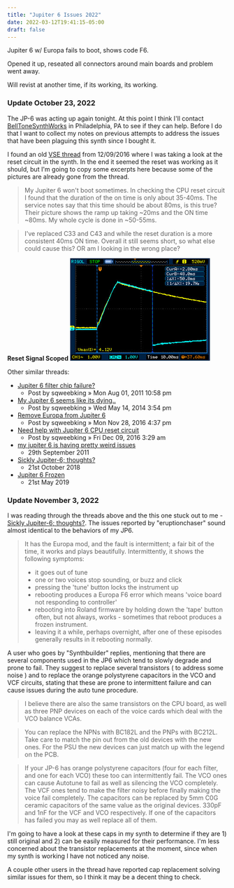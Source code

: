 ```yaml
---
title: "Jupiter 6 Issues 2022"
date: 2022-03-12T19:41:15-05:00
draft: false
---
```


Jupiter 6 w/ Europa fails to boot, shows code F6.

Opened it up, reseated all connectors around main boards and problem went away.

Will revist at another time, if its working, its working.

### Update October 23, 2022

The JP-6 was acting up again tonight. At this point I think I'll contact [BellToneSynthWorks](https://belltonesynthworks.com/contact/) in Philadelphia, PA to see if they can help. Before I do that I want to collect my notes on previous attempts to address the issues that have been plaguing this synth since I bought it.

I found an old [VSE thread](https://forum.vintagesynth.com/viewtopic.php?t=96637#p787192) from 12/09/2016 where I was taking a look at the reset circuit in the synth. In the end it seemed the reset was working as it should, but I'm going to copy some excerpts here because some of the pictures are already gone from the thread.

> My Jupiter 6 won't boot sometimes. In checking the CPU reset circuit I found that the duration of the on time is only about 35-40ms. The service notes say that this time should be about 80ms, is this true? Their picture shows the ramp up taking ~20ms and the ON time ~80ms. My whole cycle is done in ~50-55ms.

>  I've replaced C33 and C43 and while the reset duration is a more consistent 40ms ON time. Overall it still seems short, so what else could cause this? OR am I looking in the wrong place?

__Reset Signal Scoped__
![reset-scope](/img/jp6/reset-sig1.jpg)

Other similar threads:

* [Jupiter 6 filter chip failure?](https://forum.vintagesynth.com/viewtopic.php?f=5&t=63476&p=636462#p635698)
    * Post by sqweebking » Mon Aug 01, 2011 10:58 pm
* [My Jupiter 6 seems like its dying..](https://forum.vintagesynth.com/viewtopic.php?f=5&t=75555&p=725836#p725836)
    * Post by sqweebking » Wed May 14, 2014 3:54 pm
* [Remove Europa from Jupiter 6](https://forum.vintagesynth.com/viewtopic.php?f=5&t=96551&p=787025#p786760)
    * Post by sqweebking » Mon Nov 28, 2016 4:37 pm
* [Need help with Jupiter 6 CPU reset circuit](https://forum.vintagesynth.com/viewtopic.php?f=5&t=96637&p=787223#p787192)
    * Post by sqweebking » Fri Dec 09, 2016 3:29 am
* [my jupiter 6 is having pretty weird issues](https://gearspace.com/board/electronic-music-instruments-and-electronic-music-production/653154-my-jupiter-6-having-pretty-weird-issues.html)
    * 29th September 2011
* [Sickly Jupiter-6; thoughts?](https://gearspace.com/board/electronic-music-instruments-and-electronic-music-production/1235196-sickly-jupiter-6-thoughts.html)
    * 21st October 2018
* [Jupiter 6 Frozen](https://gearspace.com/board/electronic-music-instruments-and-electronic-music-production/1265717-jupiter-6-frozen.html)
    * 21st May 2019 

### Update November 3, 2022

I was reading through the threads above and the this one stuck out to me - [Sickly Jupiter-6; thoughts?](https://gearspace.com/board/electronic-music-instruments-and-electronic-music-production/1235196-sickly-jupiter-6-thoughts.html). The issues reported by "eruptionchaser" sound almost identical to the behaviors of my JP6.

> It has the Europa mod, and the fault is intermittent; a fair bit of the time, it works and plays beautifully. Intermittently, it shows the following symptoms:
>
>  - it goes out of tune
>  - one or two voices stop sounding, or buzz and click
>  - pressing the 'tune' button locks the instrument up
>  - rebooting produces a Europa F6 error which means 'voice board not responding to controller'
>  - rebooting into Roland firmware by holding down the 'tape' button often, but not always, works - sometimes that reboot produces a frozen instrument.
>  - leaving it a while, perhaps overnight, after one of these episodes generally results in it rebooting normally.

A user who goes by "Synthbuilder" replies, mentioning that there are several components used in the JP6 which tend to slowly degrade and prone to fail. They suggest to replace several transistors ( to address some noise ) and to replace the orange polystyrene capacitors in the VCO and VCF circuits, stating that these are prone to intermittent failure and can cause issues during the auto tune procedure. 

> I believe there are also the same transistors on the CPU board, as well as three PNP devices on each of the voice cards which deal with the VCO balance VCAs.

> You can replace the NPNs with BC182L and the PNPs with BC212L. Take care to match the pin out from the old devices with the new ones. For the PSU the new devices can just match up with the legend on the PCB.

> If your JP-6 has orange polystyrene capacitors (four for each filter, and one for each VCO) these too can intermittently fail. The VCO ones can cause Autotune to fail as well as silencing the VCO completely. The VCF ones tend to make the filter noisy before finally making the voice fail completely. The capacitors can be replaced by 5mm C0G ceramic capacitors of the same value as the original devices. 330pF and 1nF for the VCF and VCO respectively. If one of the capacitors has failed you may as well replace all of them.

I'm going to have a look at these caps in my synth to determine if they are 1) still original and 2) can be easily measured for their performance. I'm less concerned about the transistor replacements at the moment, since when my synth is working I have not noticed any noise.

A couple other users in the thread have reported cap replacement solving similar issues for them, so I think it may be a decent thing to check.
